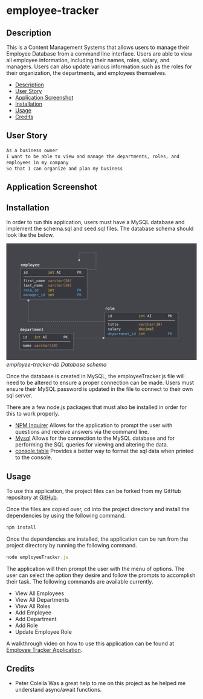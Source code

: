 # employee-tracker

## Description

This is a Content Management Systems that allows users to manage their Employee Database from a command line interface. Users are able to view all employee information, including their names, roles, salary, and managers. Users can also update various information such as the roles for their organization, the departments, and employees themselves.

- [Description](#description)
- [User Story](#user-story)
- [Application Screenshot](#application-screenshot)
- [Installation](#installation)
- [Usage](#usage)
- [Credits](#credits)

## User Story

```
As a business owner
I want to be able to view and manage the departments, roles, and employees in my company
So that I can organize and plan my business
```

## Application Screenshot

## Installation

In order to run this application, users must have a MySQL database and implement the schema.sql and seed.sql files. The database schema should look like the below.

![Database Schema](./Assets/schema.png "Database Schema")
_employee-tracker-db Database schema_

Once the database is created in MySQL, the employeeTracker.js file will need to be altered to ensure a proper connection can be made. Users must ensure their MySQL password is updated in the file to connect to their own sql server.

There are a few node.js packages that must also be installed in order for this to work properly.

- [NPM Inquirer](https://www.npmjs.com/package/inquirer)
  Allows for the application to prompt the user with questions and receive answers via the command line.
- [Mysql](https://www.npmjs.com/package/mysql)
  Allows for the connection to the MySQL database and for performing the SQL queries for viewing and altering the data.
- [console.table](https://www.npmjs.com/package/console.table)
  Provides a better way to format the sql data when printed to the console.

## Usage

To use this application, the project files can be forked from my GitHub repository at [GitHub](https://github.com/ntch2000/employee-tracker).

Once the files are copied over, cd into the project directory and install the dependencies by using the following command.

```node.js
npm install
```

Once the dependencies are installed, the application can be run from the project directory by running the following command.

```node.js
node employeeTracker.js
```

The application will then prompt the user with the menu of options. The user can select the option they desire and follow the prompts to accomplish their task. The following commands are available currently.

- View All Employees
- View All Departments
- View All Roles
- Add Employee
- Add Department
- Add Role
- Update Employee Role

A walkthrough video on how to use this application can be found at [Employee Tracker Application]().

## Credits

- Peter Colella Was a great help to me on this project as he helped me understand async/await functions.
